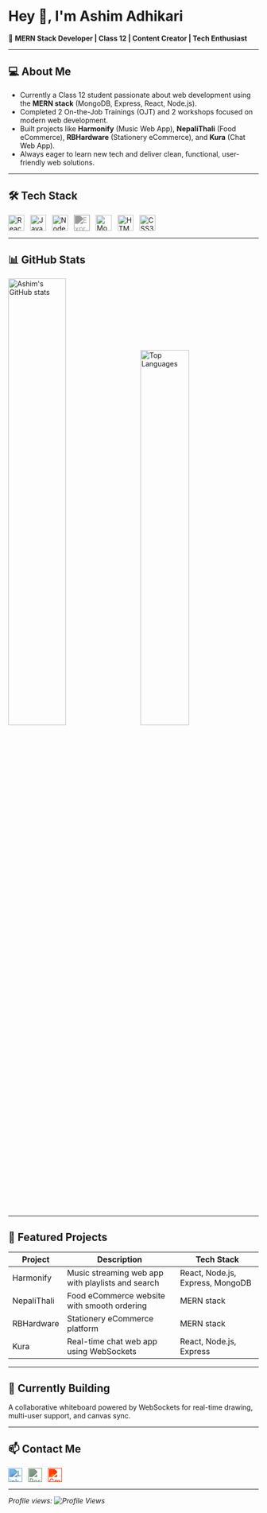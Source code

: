 # Hey 👋, I'm Ashim Adhikari

🚀 **MERN Stack Developer | Class 12 | Content Creator | Tech Enthusiast**

---

## 💻 About Me

- Currently a Class 12 student passionate about web development using the **MERN stack** (MongoDB, Express, React, Node.js).  
- Completed 2 On-the-Job Trainings (OJT) and 2 workshops focused on modern web development.  
- Built projects like **Harmonify** (Music Web App), **NepaliThali** (Food eCommerce), **RBHardware** (Stationery eCommerce), and **Kura** (Chat Web App).  
- Always eager to learn new tech and deliver clean, functional, user-friendly web solutions.

---

## 🛠️ Tech Stack

<p align="left" style="display: flex; gap: 12px; flex-wrap: wrap; align-items: center;">
  <img src="https://cdn.jsdelivr.net/gh/devicons/devicon/icons/react/react-original.svg" width="32" alt="React" />
  <img src="https://cdn.jsdelivr.net/gh/devicons/devicon/icons/javascript/javascript-original.svg" width="32" alt="JavaScript" />
  <img src="https://cdn.jsdelivr.net/gh/devicons/devicon/icons/nodejs/nodejs-original.svg" width="32" alt="Node.js" />
  <img src="https://img.icons8.com/?size=100&id=2ZOaTclOqD4q&format=png&color=000000" width="32" alt="Express" style="filter: brightness(0) invert(0.6);" />
  <img src="https://cdn.jsdelivr.net/gh/devicons/devicon/icons/mongodb/mongodb-original.svg" width="32" alt="MongoDB" />
  <img src="https://cdn.jsdelivr.net/gh/devicons/devicon/icons/html5/html5-original.svg" width="32" alt="HTML5" />
  <img src="https://cdn.jsdelivr.net/gh/devicons/devicon/icons/css3/css3-original.svg" width="32" alt="CSS3" />
</p>

---

## 📊 GitHub Stats

<p>
  <img src="https://github-readme-stats.vercel.app/api?username=ashim-08&show_icons=true&theme=default" alt="Ashim's GitHub stats" width="48%" style="max-width: 100%; margin-right: 4%" />
  <img src="https://github-readme-stats.vercel.app/api/top-langs/?username=ashim-08&layout=compact&theme=default" alt="Top Languages" width="44%" style="max-width: 100%" />
</p>

---

## 🚀 Featured Projects

| Project      | Description                                   | Tech Stack                      |
|--------------|-----------------------------------------------|--------------------------------|
| Harmonify    | Music streaming web app with playlists and search | React, Node.js, Express, MongoDB |
| NepaliThali  | Food eCommerce website with smooth ordering  | MERN stack                     |
| RBHardware   | Stationery eCommerce platform                  | MERN stack                     |
| Kura         | Real-time chat web app using WebSockets       | React, Node.js, Express        |

---

## 🔭 Currently Building

A collaborative whiteboard powered by WebSockets for real-time drawing, multi-user support, and canvas sync.

---

## 📫 Contact Me

<p align="left" style="display: flex; gap: 12px;">
  <a href="https://www.linkedin.com/in/ashim-adhikari-934653379/" target="_blank" rel="noopener noreferrer" title="LinkedIn">
    <img src="https://img.icons8.com/?size=100&id=13930&format=png&color=000000" width="28" alt="LinkedIn" style="filter: invert(31%) sepia(73%) saturate(312%) hue-rotate(169deg) brightness(92%) contrast(91%);" />
  </a>
  <a href="https://ashimwork.netlify.app/" target="_blank" rel="noopener noreferrer" title="Portfolio">
    <img src="https://icons8.com/icon/naDnVpQ3BNkR/portfolio" width="28" alt="Portfolio" style="filter: invert(42%) sepia(60%) saturate(112%) hue-rotate(83deg) brightness(93%) contrast(88%);" />
  </a>
  <a href="mailto:ashimwork1@gmail.com" target="_blank" rel="noopener noreferrer" title="Gmail">
    <img src="https://img.icons8.com/?size=100&id=qyRpAggnV0zH&format=png&color=000000" width="28" alt="Gmail" style="filter: invert(26%) sepia(92%) saturate(7041%) hue-rotate(358deg) brightness(96%) contrast(110%);" />
  </a>
</p>

---

*Profile views: ![Profile Views](https://komarev.com/ghpvc/?username=ashim-08)*
